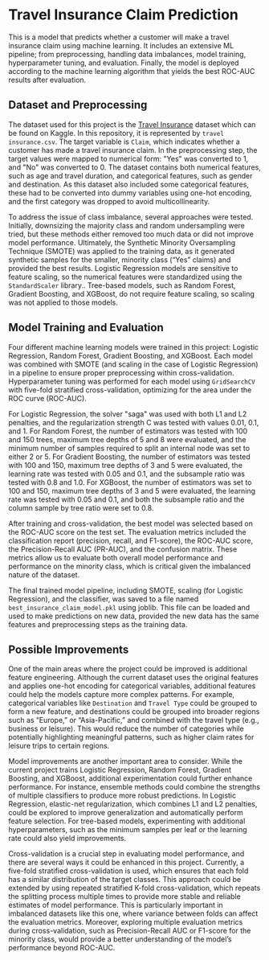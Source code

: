 # Travel Insurance Claim Prediction

This is a model that predicts whether a customer will make a travel insurance claim using machine learning. It includes an extensive ML pipeline; from preprocessing, handling data imbalances, model training, hyperparameter tuning, and evaluation. Finally, the model is deployed according to the machine learning algorithm that yields the best ROC-AUC results after evaluation. 

## Dataset and Preprocessing

The dataset used for this project is the [Travel Insurance](https://www.kaggle.com/datasets/mhdzahier/travel-insurance) dataset which can be found on Kaggle. In this repository, it is represented by `travel insurance.csv`. The target variable is `Claim`, which indicates whether a customer has made a travel insurance claim. In the preprocessing step, the target values were mapped to numerical form: "Yes" was converted to 1, and "No" was converted to 0. The dataset contains both numerical features, such as age and travel duration, and categorical features, such as gender and destination. As this dataset also included some categorical features, these had to be converted into dummy variables using one-hot encoding, and the first category was dropped to avoid multicollinearity. 

To address the issue of class imbalance, several approaches were tested. Initially, downsizing the majority class and random undersampling were tried, but these methods either removed too much data or did not improve model performance. Ultimately, the Synthetic Minority Oversampling Technique (SMOTE) was applied to the training data, as it generated synthetic samples for the smaller, minority class (“Yes” claims) and provided the best results. Logistic Regression models are sensitive to feature scaling, so the numerical features were standardized using the `StandardScaler` library.. Tree-based models, such as Random Forest, Gradient Boosting, and XGBoost, do not require feature scaling, so scaling was not applied to those models.

## Model Training and Evaluation

Four different machine learning models were trained in this project: Logistic Regression, Random Forest, Gradient Boosting, and XGBoost. Each model was combined with SMOTE (and scaling in the case of Logistic Regression) in a pipeline to ensure proper preprocessing within cross-validation. Hyperparameter tuning was performed for each model using `GridSearchCV` with five-fold stratified cross-validation, optimizing for the area under the ROC curve (ROC-AUC).

For Logistic Regression, the solver "saga" was used with both L1 and L2 penalties, and the regularization strength C was tested with values 0.01, 0.1, and 1. For Random Forest, the number of estimators was tested with 100 and 150 trees, maximum tree depths of 5 and 8 were evaluated, and the minimum number of samples required to split an internal node was set to either 2 or 5. For Gradient Boosting, the number of estimators was tested with 100 and 150, maximum tree depths of 3 and 5 were evaluated, the learning rate was tested with 0.05 and 0.1, and the subsample ratio was tested with 0.8 and 1.0. For XGBoost, the number of estimators was set to 100 and 150, maximum tree depths of 3 and 5 were evaluated, the learning rate was tested with 0.05 and 0.1, and both the subsample ratio and the column sample by tree ratio were set to 0.8.

After training and cross-validation, the best model was selected based on the ROC-AUC score on the test set. The evaluation metrics included the classification report (precision, recall, and F1-score), the ROC-AUC score, the Precision-Recall AUC (PR-AUC), and the confusion matrix. These metrics allow us to evaluate both overall model performance and performance on the minority class, which is critical given the imbalanced nature of the dataset.

The final trained model pipeline, including SMOTE, scaling (for Logistic Regression), and the classifier, was saved to a file named `best_insurance_claim_model.pkl` using joblib. This file can be loaded and used to make predictions on new data, provided the new data has the same features and preprocessing steps as the training data.

## Possible Improvements

One of the main areas where the project could be improved is additional feature engineering. Although the current dataset uses the original features and applies one-hot encoding for categorical variables, additional features could help the models capture more complex patterns. For example, categorical variables like `Destination` and `Travel Type` could be grouped to form a new feature, and destinations could be grouped into broader regions such as “Europe,” or “Asia-Pacific,” and combined with the travel type (e.g., business or leisure). This would reduce the number of categories while potentially highlighting meaningful patterns, such as higher claim rates for leisure trips to certain regions.

Model improvements are another important area to consider. While the current project trains Logistic Regression, Random Forest, Gradient Boosting, and XGBoost, additional experimentation could further enhance performance. For instance, ensemble methods could combine the strengths of multiple classifiers to produce more robust predictions. In Logistic Regression, elastic-net regularization, which combines L1 and L2 penalties, could be explored to improve generalization and automatically perform feature selection. For tree-based models, experimenting with additional hyperparameters, such as the minimum samples per leaf or the learning rate could also yield improvements. 

Cross-validation is a crucial step in evaluating model performance, and there are several ways it could be enhanced in this project. Currently, a five-fold stratified cross-validation is used, which ensures that each fold has a similar distribution of the target classes. This approach could be extended by using repeated stratified K-fold cross-validation, which repeats the splitting process multiple times to provide more stable and reliable estimates of model performance. This is particularly important in imbalanced datasets like this one, where variance between folds can affect the evaluation metrics. Moreover, exploring multiple evaluation metrics during cross-validation, such as Precision-Recall AUC or F1-score for the minority class, would provide a better understanding of the model’s performance beyond ROC-AUC.



